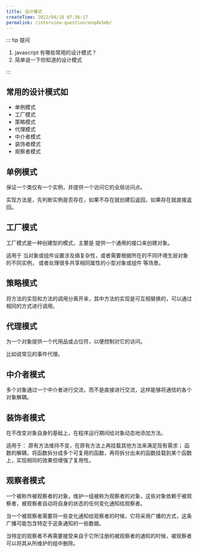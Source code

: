 ```yaml
---
title: 设计模式
createTime: 2022/04/18 07:36:17
permalink: /interview-question/enq4k5mb/
---
```


::: tip 提问

1. javascript 有哪些常用的设计模式？
2. 简单说一下你知道的设计模式

:::

## 常用的设计模式如

- 单例模式
- 工厂模式
- 策略模式
- 代理模式
- 中介者模式
- 装饰者模式
- 观察者模式

## 单例模式

保证一个类仅有一个实例，并提供一个访问它的全局访问点。

实现方法是，先判断实例是否存在，如果不存在就创建后返回，如果存在就直接返回。

## 工厂模式

工厂模式是一种创建型的模式，主要是 提供一个通用的接口来创建对象。

适用于 当对象或组件设置涉及搞复杂性，或者需要根据所在的不同环境生层对象的不同实例，
或者处理很多共享相同属性的小型对象或组件 等场景。

## 策略模式

将方法的实现和方法的调用分离开来，其中方法的实现是可互相替换的，可以通过相同的方式进行调用。

## 代理模式

为一个对象提供一个代用品或占位符，以便控制对它的访问。

比如说常见的事件代理。

## 中介者模式

多个对象通过一个中介者进行交流，而不是直接进行交流，这样能够将通信的各个对象解耦。

## 装饰者模式

在不改变对象自身的基础上，在程序运行期间给对象动态地添加方法。

适用于：
原有方法维持不变，在原有方法上再挂载其他方法来满足现有需求；
函数的解耦，将函数拆分成多个可复用的函数，再将拆分出来的函数挂载到某个函数上，实现相同的效果但增强了复用性。

## 观察者模式

一个被称作被观察者的对象，维护一组被称为观察者的对象，这些对象依赖于被观察者，被观察者自动将自身的状态的任何变化通知给观察者。

当一个被观察者需要将一些变化通知给观察者的时候，它将采用广播的方式，这条广播可能包含特定于这条通知的一些数据。

当特定的观察者不再需要接受来自于它所注册的被观察者的通知的时候，被观察者可以将其从所维护的组中删除。
